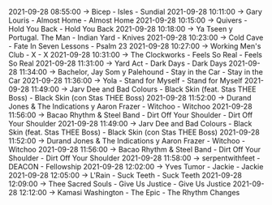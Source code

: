 2021-09-28 08:55:00 -> Bicep - Isles - Sundial
2021-09-28 10:11:00 -> Gary Louris - Almost Home - Almost Home
2021-09-28 10:15:00 -> Quivers - Hold You Back - Hold You Back
2021-09-28 10:18:00 -> Ya Tseen y Portugal. The Man - Indian Yard - Knives
2021-09-28 10:23:00 -> Cold Cave - Fate In Seven Lessons - Psalm 23
2021-09-28 10:27:00 -> Working Men's Club - X - X
2021-09-28 10:31:00 -> The Clockworks - Feels So Real - Feels So Real
2021-09-28 11:31:00 -> Yard Act - Dark Days - Dark Days
2021-09-28 11:34:00 -> Bachelor, Jay Som y Palehound - Stay in the Car - Stay in the Car
2021-09-28 11:36:00 -> Yola - Stand for Myself - Stand for Myself
2021-09-28 11:49:00 -> Jarv Dee and Bad Colours - Black Skin (feat. Stas THEE Boss) - Black Skin (con Stas THEE Boss)
2021-09-28 11:52:00 -> Durand Jones & The Indications y Aaron Frazer - Witchoo - Witchoo
2021-09-28 11:56:00 -> Bacao Rhythm & Steel Band - Dirt Off Your Shoulder - Dirt Off Your Shoulder
2021-09-28 11:49:00 -> Jarv Dee and Bad Colours - Black Skin (feat. Stas THEE Boss) - Black Skin (con Stas THEE Boss)
2021-09-28 11:52:00 -> Durand Jones & The Indications y Aaron Frazer - Witchoo - Witchoo
2021-09-28 11:56:00 -> Bacao Rhythm & Steel Band - Dirt Off Your Shoulder - Dirt Off Your Shoulder
2021-09-28 11:58:00 -> serpentwithfeet - DEACON - Fellowship
2021-09-28 12:02:00 -> Yves Tumor - Jackie - Jackie
2021-09-28 12:05:00 -> L'Rain - Suck Teeth - Suck Teeth
2021-09-28 12:09:00 -> Thee Sacred Souls - Give Us Justice - Give Us Justice
2021-09-28 12:12:00 -> Kamasi Washington - The Epic - The Rhythm Changes
